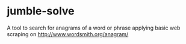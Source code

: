 jumble-solve
============

A tool to search for anagrams of a word or phrase applying basic web scraping on http://www.wordsmith.org/anagram/
